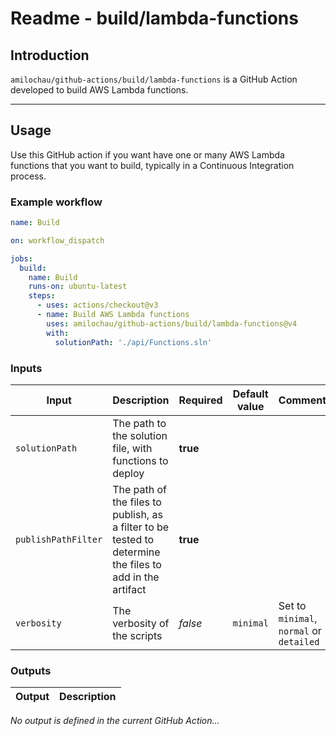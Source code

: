 # Readme - build/lambda-functions

## Introduction

`amilochau/github-actions/build/lambda-functions` is a GitHub Action developed to build AWS Lambda functions.

---

## Usage

Use this GitHub action if you want have one or many AWS Lambda functions that you want to build, typically in a Continuous Integration process.

### Example workflow

```yaml
name: Build

on: workflow_dispatch

jobs:
  build:
    name: Build
    runs-on: ubuntu-latest
    steps:
      - uses: actions/checkout@v3
      - name: Build AWS Lambda functions
        uses: amilochau/github-actions/build/lambda-functions@v4
        with:
          solutionPath: './api/Functions.sln'
```

### Inputs

| Input | Description | Required | Default value | Comment |
| ----- | ----------- | -------- | ------------- | ------- |
| `solutionPath` | The path to the solution file, with functions to deploy | **true** |
| `publishPathFilter` | The path of the files to publish, as a filter to be tested to determine the files to add in the artifact | **true** |
| `verbosity` | The verbosity of the scripts | *false* | `minimal` | Set to `minimal`, `normal` or `detailed` |

### Outputs

| Output | Description |
| ------ | ----------- |

*No output is defined in the current GitHub Action...*
